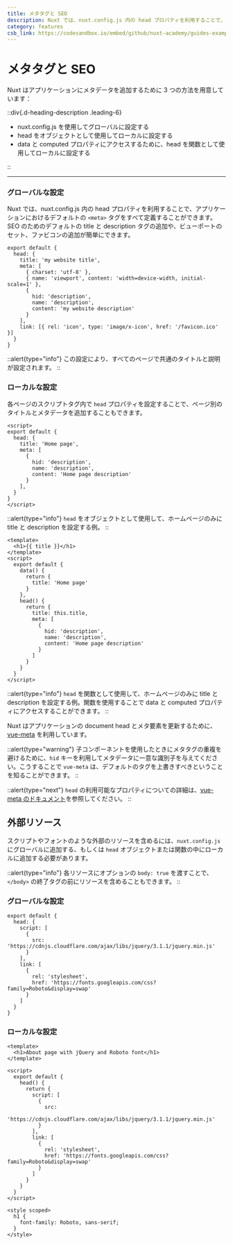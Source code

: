```yaml
---
title: メタタグと SEO
description: Nuxt では、nuxt.config.js 内の head プロパティを利用することで、アプリケーションにおけるデフォルトの <meta> タグをすべて定義することができます。SEO のためのデフォルトの title と description タグの追加や、ビューポートのセット、ファビコンの追加が簡単にできます。
category: features
csb_link: https://codesandbox.io/embed/github/nuxt-academy/guides-examples/tree/master/03_features/06_meta_tags_seo?fontsize=14&hidenavigation=1&theme=dark
---
```


# メタタグと SEO

Nuxt はアプリケーションにメタデータを追加するために 3 つの方法を用意しています：

::div{.d-heading-description .leading-6}

- nuxt.config.js を使用してグローバルに設定する
- head をオブジェクトとして使用してローカルに設定する
- data と computed プロパティにアクセスするために、head を関数として使用してローカルに設定する

::

---

### グローバルな設定

Nuxt では、nuxt.config.js 内の head プロパティを利用することで、アプリケーションにおけるデフォルトの `<meta>` タグをすべて定義することができます。SEO のためのデフォルトの title と description タグの追加や、ビューポートのセット、ファビコンの追加が簡単にできます。

```js{}[nuxt.config.js]
export default {
  head: {
    title: 'my website title',
    meta: [
      { charset: 'utf-8' },
      { name: 'viewport', content: 'width=device-width, initial-scale=1' },
      {
        hid: 'description',
        name: 'description',
        content: 'my website description'
      }
    ],
    link: [{ rel: 'icon', type: 'image/x-icon', href: '/favicon.ico' }]
  }
}
```

::alert{type="info"}
この設定により、すべてのページで共通のタイトルと説明が設定されます。
::

### ローカルな設定

各ページのスクリプトタグ内で `head` プロパティを設定することで、ページ別のタイトルとメタデータを追加することもできます。

```js{}[pages/index.vue]
<script>
export default {
  head: {
    title: 'Home page',
    meta: [
      {
        hid: 'description',
        name: 'description',
        content: 'Home page description'
      }
    ],
  }
}
</script>
```

::alert{type="info"}
`head` をオブジェクトとして使用して、ホームページのみに title と description を設定する例。
::

```html{}[pages/index.vue]
<template>
  <h1>{{ title }}</h1>
</template>
<script>
  export default {
    data() {
      return {
        title: 'Home page'
      }
    },
    head() {
      return {
        title: this.title,
        meta: [
          {
            hid: 'description',
            name: 'description',
            content: 'Home page description'
          }
        ]
      }
    }
  }
</script>
```

::alert{type="info"}
`head` を関数として使用して、ホームページのみに title と description を設定する例。関数を使用することで data と computed プロパティにアクセスすることができます。
::

Nuxt はアプリケーションの document head とメタ要素を更新するために、[vue-meta](https://vue-meta.nuxtjs.org/) を利用しています。

::alert{type="warning"}
子コンポーネントを使用したときにメタタグの重複を避けるために、`hid` キーを利用してメタデータに一意な識別子を与えてください。こうすることで `vue-meta` は、デフォルトのタグを上書きすべきということを知ることができます。
::

::alert{type="next"}
`head` の利用可能なプロパティについての詳細は、[vue-meta のドキュメント](https://vue-meta.nuxtjs.org/api/#metainfo-properties)を参照してください。
::

## 外部リソース

スクリプトやフォントのような外部のリソースを含めるには、`nuxt.config.js` にグローバルに追加する、もしくは `head` オブジェクトまたは関数の中にローカルに追加する必要があります。

::alert{type="info"}
各リソースにオプションの `body: true` を渡すことで、`</body>` の終了タグの前にリソースを含めることもできます。
::

### グローバルな設定

```js{}[nuxt.config.js]
export default {
  head: {
    script: [
      {
        src: 'https://cdnjs.cloudflare.com/ajax/libs/jquery/3.1.1/jquery.min.js'
      }
    ],
    link: [
      {
        rel: 'stylesheet',
        href: 'https://fonts.googleapis.com/css?family=Roboto&display=swap'
      }
    ]
  }
}
```

### ローカルな設定

```html{}[pages/index.vue]
<template>
  <h1>About page with jQuery and Roboto font</h1>
</template>

<script>
  export default {
    head() {
      return {
        script: [
          {
            src:
              'https://cdnjs.cloudflare.com/ajax/libs/jquery/3.1.1/jquery.min.js'
          }
        ],
        link: [
          {
            rel: 'stylesheet',
            href: 'https://fonts.googleapis.com/css?family=Roboto&display=swap'
          }
        ]
      }
    }
  }
</script>

<style scoped>
  h1 {
    font-family: Roboto, sans-serif;
  }
</style>
```
